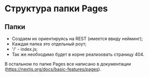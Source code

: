 # Структура папки Pages

## Папки

- Создаем их ориентируясь на REST (имеется ввиду нейминг);
- Каждая папка это отдельный роут;
- '/' - index.js;
- Так же необходимо будет в корне реализовать страницу 404.

В остальном по папке Pages все написано в документации (https://nextjs.org/docs/basic-features/pages).
